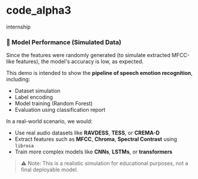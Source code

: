 # code_alpha3
internship
### 🧪 Model Performance (Simulated Data)

Since the features were randomly generated (to simulate extracted MFCC-like features), the model's accuracy is low, as expected.

This demo is intended to show the **pipeline of speech emotion recognition**, including:
- Dataset simulation
- Label encoding
- Model training (Random Forest)
- Evaluation using classification report

In a real-world scenario, we would:
- Use real audio datasets like **RAVDESS**, **TESS**, or **CREMA-D**
- Extract features such as **MFCC**, **Chroma**, **Spectral Contrast** using `librosa`
- Train more complex models like **CNNs**, **LSTMs**, or **transformers**

> ⚠️ Note: This is a realistic simulation for educational purposes, not a final deployable model.
